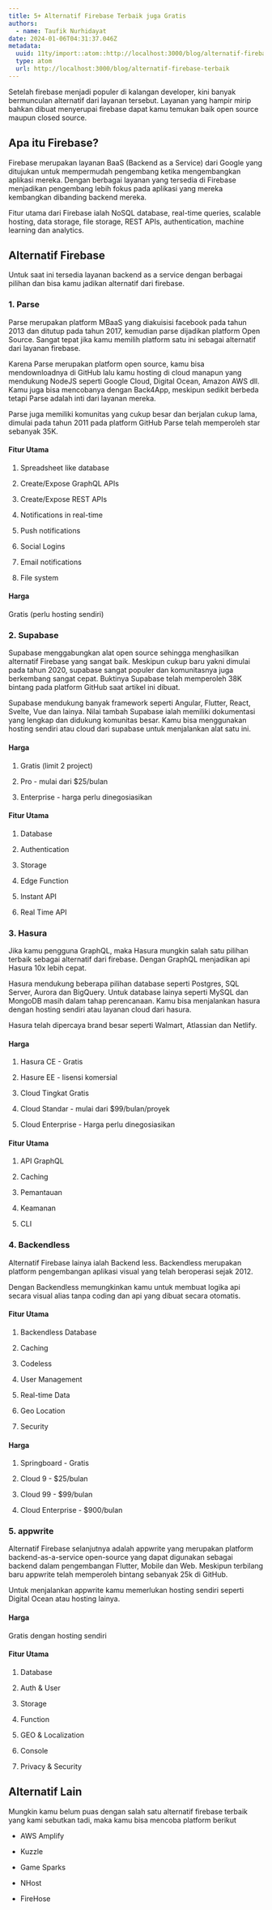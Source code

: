 ```yaml
---
title: 5+ Alternatif Firebase Terbaik juga Gratis
authors:
  - name: Taufik Nurhidayat
date: 2024-01-06T04:31:37.046Z
metadata:
  uuid: 11ty/import::atom::http://localhost:3000/blog/alternatif-firebase-terbaik
  type: atom
  url: http://localhost:3000/blog/alternatif-firebase-terbaik
---
```

Setelah firebase menjadi populer di kalangan developer, kini banyak bermunculan alternatif dari layanan tersebut. Layanan yang hampir mirip bahkan dibuat menyerupai firebase dapat kamu temukan baik open source maupun closed source.

## Apa itu Firebase?

Firebase merupakan layanan BaaS (Backend as a Service) dari Google yang ditujukan untuk mempermudah pengembang ketika mengembangkan aplikasi mereka. Dengan berbagai layanan yang tersedia di Firebase menjadikan pengembang lebih fokus pada aplikasi yang mereka kembangkan dibanding backend mereka.

Fitur utama dari Firebase ialah NoSQL database, real-time queries, scalable hosting, data storage, file storage, REST APIs, authentication, machine learning dan analytics. 

## Alternatif Firebase

Untuk saat ini tersedia layanan backend as a service dengan berbagai pilihan dan bisa kamu jadikan alternatif dari firebase.

### 1\. Parse

Parse merupakan platform MBaaS yang diakuisisi facebook pada tahun 2013 dan ditutup pada tahun 2017, kemudian parse dijadikan platform Open Source. Sangat tepat jika kamu memilih platform satu ini sebagai alternatif dari layanan firebase.

Karena Parse merupakan platform open source, kamu bisa mendownloadnya di GitHub lalu kamu hosting di cloud manapun yang mendukung NodeJS seperti Google Cloud, Digital Ocean, Amazon AWS dll. Kamu juga bisa mencobanya dengan Back4App, meskipun sedikit berbeda tetapi Parse adalah inti dari layanan mereka.

Parse juga memiliki komunitas yang cukup besar dan berjalan cukup lama, dimulai pada tahun 2011 pada platform GitHub Parse telah memperoleh star sebanyak 35K.

#### Fitur Utama

1.  Spreadsheet like database
    
2.  Create/Expose GraphQL APIs
    
3.  Create/Expose REST APIs
    
4.  Notifications in real-time
    
5.  Push notifications
    
6.  Social Logins
    
7.  Email notifications
    
8.  File system
    

#### Harga

Gratis (perlu hosting sendiri)

### 2\. Supabase

Supabase menggabungkan alat open source sehingga menghasilkan alternatif Firebase yang sangat baik. Meskipun cukup baru yakni dimulai pada tahun 2020, supabase sangat populer dan komunitasnya juga berkembang sangat cepat. Buktinya Supabase telah memperoleh 38K bintang pada platform GitHub saat artikel ini dibuat.

Supabase mendukung banyak framework seperti Angular, Flutter, React, Svelte, Vue dan lainya. Nilai tambah Supabase ialah memiliki dokumentasi yang lengkap dan didukung komunitas besar. Kamu bisa menggunakan hosting sendiri atau cloud dari supabase untuk menjalankan alat satu ini.

#### Harga

1.  Gratis (limit 2 project)
    
2.  Pro - mulai dari $25/bulan
    
3.  Enterprise - harga perlu dinegosiasikan
    

#### Fitur Utama

1.  Database
    
2.  Authentication
    
3.  Storage
    
4.  Edge Function
    
5.  Instant API
    
6.  Real Time API
    

### 3\. Hasura

Jika kamu pengguna GraphQL, maka Hasura mungkin salah satu pilihan terbaik sebagai alternatif dari firebase. Dengan GraphQL menjadikan api Hasura 10x lebih cepat.

Hasura mendukung beberapa pilihan database seperti Postgres, SQL Server, Aurora dan BigQuery. Untuk database lainya seperti MySQL dan MongoDB masih dalam tahap perencanaan. Kamu bisa menjalankan hasura dengan hosting sendiri atau layanan cloud dari hasura.

Hasura telah dipercaya brand besar seperti Walmart, Atlassian dan Netlify.

#### Harga

1.  Hasura CE - Gratis
    
2.  Hasure EE - lisensi komersial
    
3.  Cloud Tingkat Gratis
    
4.  Cloud Standar - mulai dari $99/bulan/proyek
    
5.  Cloud Enterprise - Harga perlu dinegosiasikan
    

#### Fitur Utama

1.  API GraphQL
    
2.  Caching
    
3.  Pemantauan
    
4.  Keamanan
    
5.  CLI
    

### 4\. Backendless

Alternatif Firebase lainya ialah Backend less. Backendless merupakan platform pengembangan aplikasi visual yang telah beroperasi sejak 2012.

Dengan Backendless memungkinkan kamu untuk membuat logika api secara visual alias tanpa coding dan api yang dibuat secara otomatis.

#### Fitur Utama

1.  Backendless Database
    
2.  Caching
    
3.  Codeless
    
4.  User Management
    
5.  Real-time Data
    
6.  Geo Location
    
7.  Security
    

#### Harga

1.  Springboard - Gratis
    
2.  Cloud 9 - $25/bulan
    
3.  Cloud 99 - $99/bulan
    
4.  Cloud Enterprise - $900/bulan
    

### 5\. appwrite

Alternatif Firebase selanjutnya adalah appwrite yang merupakan platform backend-as-a-service open-source yang dapat digunakan sebagai backend dalam pengembangan Flutter, Mobile dan Web. Meskipun terbilang baru appwrite telah memperoleh bintang sebanyak 25k di GitHub.

Untuk menjalankan appwrite kamu memerlukan hosting sendiri seperti Digital Ocean atau hosting lainya.

#### Harga

Gratis dengan hosting sendiri

#### Fitur Utama

1.  Database
    
2.  Auth & User
    
3.  Storage
    
4.  Function
    
5.  GEO & Localization
    
6.  Console
    
7.  Privacy & Security
    

## Alternatif Lain

Mungkin kamu belum puas dengan salah satu alternatif firebase terbaik yang kami sebutkan tadi, maka kamu bisa mencoba platform berikut

-   AWS Amplify
    
-   Kuzzle
    
-   Game Sparks
    
-   NHost
    
-   FireHose